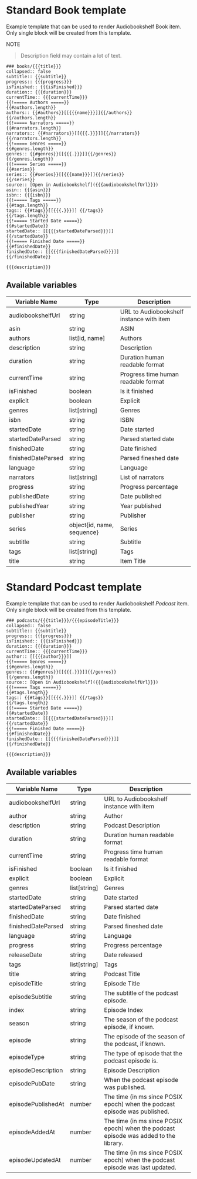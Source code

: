 # Standard Book template
Example template that can be used to render Audiobookshelf Book item. Only single block will be created from this template.

NOTE
> Description field may contain a lot of text.

```
### books/{{{title}}}
collapsed:: false
subtitle:: {{subtitle}}
progress:: {{{progress}}}
isFinished:: {{{isFinished}}}
duration:: {{{duration}}}
currentTime:: {{{currentTime}}}
{{!===== Authors =====}}
{{#authors.length}}
authors:: {{#authors}}[[{{{name}}}]]{{/authors}}
{{/authors.length}}
{{!===== Narrators =====}}
{{#narrators.length}}
narrators:: {{#narrators}}[[{{{.}}}]]{{/narrators}}
{{/narrators.length}}
{{!===== Genres =====}}
{{#genres.length}}
genres:: {{#genres}}[[{{{.}}}]]{{/genres}}
{{/genres.length}}
{{!===== Series =====}}
{{#series}}
series:: {{#series}}[[{{{name}}}]]{{/series}}
{{/series}}
source:: [Open in Audiobookshelf]({{{audiobookshelfUrl}}})
asin:: {{{asin}}}
isbn:: {{{isbn}}}
{{!===== Tags =====}}
{{#tags.length}}
tags:: {{#tags}}[[{{{.}}}]] {{/tags}}
{{/tags.length}}
{{!===== Started Date =====}}
{{#startedDate}}
startedDate:: [[{{{startedDateParsed}}}]]
{{/startedDate}}
{{!===== Finished Date =====}}
{{#finishedDate}}
finishedDate:: [[{{{finishedDateParsed}}}]]
{{/finishedDate}}

{{{description}}}
```


## Available variables

| Variable Name | Type | Description |
|---------------|------|-------------|
| audiobookshelfUrl | string | URL to Audiobookshelf instance with item |
| asin | string | ASIN |
| authors | list[id, name] | Authors |
| description | string | Description |
| duration | string | Duration human readable format|
| currentTime | string | Progress time human readable format|
| isFinished | boolean | Is it finished |
| explicit | boolean | Explicit |
| genres | list[string] | Genres |
| isbn | string | ISBN |
| startedDate | string | Date started|
| startedDateParsed | string| Parsed started date|
| finishedDate | string | Date finished |
| finishedDateParsed | string | Parsed fineshed date|
| language | string | Language |
| narrators | list[string] | List of narrators |
| progress | string | Progress percentage |
| publishedDate | string | Date published |
| publishedYear | string | Year published|
| publisher | string | Publisher |
| series | object{id, name, sequence} | Series |
| subtitle | string | Subtitle ||
| tags | list[string] | Tags |
| title | string | Item Title |

# Standard Podcast template
Example template that can be used to render Audiobookshelf *Podcast* item. Only single block will be created from this template.

```
### podcasts/{{{title}}}/{{{episodeTitle}}}
collapsed:: false
subtitle:: {{subtitle}}
progress:: {{{progress}}}
isFinished:: {{{isFinished}}}
duration:: {{{duration}}}
currentTime:: {{{currentTime}}}
author:: [[{{{author}}}]]
{{!===== Genres =====}}
{{#genres.length}}
genres:: {{#genres}}[[{{{.}}}]]{{/genres}}
{{/genres.length}}
source:: [Open in Audiobookshelf]({{{audiobookshelfUrl}}})
{{!===== Tags =====}}
{{#tags.length}}
tags:: {{#tags}}[[{{{.}}}]] {{/tags}}
{{/tags.length}}
{{!===== Started Date =====}}
{{#startedDate}}
startedDate:: [[{{{startedDateParsed}}}]]
{{/startedDate}}
{{!===== Finished Date =====}}
{{#finishedDate}}
finishedDate:: [[{{{finishedDateParsed}}}]]
{{/finishedDate}}

{{{description}}}
```

## Available variables

| Variable Name | Type | Description |
|---------------|------|-------------|
| audiobookshelfUrl | string | URL to Audiobookshelf instance with item |
| author | string | Author |
| description | string | Podcast Description |
| duration | string | Duration human readable format|
| currentTime | string | Progress time human readable format|
| isFinished | boolean | Is it finished |
| explicit | boolean | Explicit |
| genres | list[string] | Genres |
| startedDate | string | Date started|
| startedDateParsed | string| Parsed started date|
| finishedDate | string | Date finished |
| finishedDateParsed | string | Parsed fineshed date|
| language | string | Language |
| progress | string | Progress percentage |
| releaseDate | string | Date released |
| tags | list[string] | Tags |
| title | string | Podcast Title |
| episodeTitle | string | Episode Title |
| episodeSubtitle| string | The subtitle of the podcast episode.|
| index | string | Episode Index |
| season | string | The season of the podcast episode, if known. |
| episode | string | The episode of the season of the podcast, if known.|
| episodeType | string | The type of episode that the podcast episode is. |
| episodeDescription | string | Episode Description |
| episodePubDate | string | When the podcast episode was published. |
| episodePublishedAt | number | The time (in ms since POSIX epoch) when the podcast episode was published.|
| episodeAddedAt | number | The time (in ms since POSIX epoch) when the podcast episode was added to the library. |
| episodeUpdatedAt | number | The time (in ms since POSIX epoch) when the podcast episode was last updated.|
